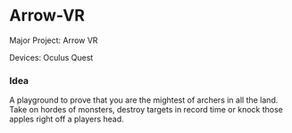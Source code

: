 # Arrow-VR
Major Project: Arrow VR

Devices: Oculus Quest

### Idea
A playground to prove that you are the mightest of archers in all the land. Take on hordes of monsters, destroy targets in record time or knock those apples right
off a players head. 

